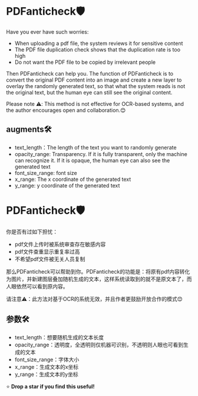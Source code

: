 # PDFanticheck🛡️
Have you ever have such worries:
 - When uploading a pdf file, the system reviews it for sensitive content
 - The PDF file duplication check shows that the duplication rate is too high
 - Do not want the PDF file to be copied by irrelevant people

Then PDFanticheck can help you. The function of PDFanticheck is to convert the original PDF content into an image and create a new layer to overlay the randomly generated text, so that what the system reads is not the original text, but the human eye can still see the original content.

Please note ⚠️: This method is not effective for OCR-based systems, and the author encourages open and collaboration.😊


## augments🛠
 - text_length：The length of the text you want to randomly generate
 - opacity_range: Transparency. If it is fully transparent, only the machine can recognize it. If it is opaque, the human eye can also see the generated text
 - font_size_range: font size
 - x_range: The x coordinate of the generated text
 - y_range: y coordinate of the generated text

# PDFanticheck🛡️
你是否有过如下担忧：
 - pdf文件上传时被系统审查存在敏感内容
 - pdf文件查重显示重复率过高
 - 不希望pdf文件被无关人员复制
   
那么PDFanticheck可以帮助到你。PDFanticheck的功能是：将原有pdf内容转化为图片，并新建图层叠加随机生成的文本，这样系统读取到的就不是原文本了，而人眼依然可以看到原内容。

请注意⚠️：此方法对基于OCR的系统无效，并且作者更鼓励开放合作的模式😊

## 参数🛠
 - text_length：想要随机生成的文本长度
 - opacity_range：透明度，全透明则仅机器可识别，不透明则人眼也可看到生成的文本
 - font_size_range：字体大小
 - x_range：生成文本的x坐标
 - y_range：生成文本的y坐标

⭐ **Drop a star if you find this useful!**
